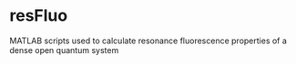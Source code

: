 # resFluo
MATLAB scripts used to calculate resonance fluorescence properties of a dense open quantum system
